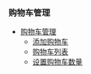  ### 购物车管理
* [购物车管理](README.md)
    * [添加购物车](cart_add.md)
    * [购物车列表](cart_list.md)
    * [设置购物车数量](cart_set.md)